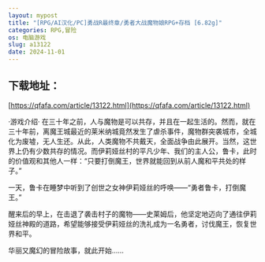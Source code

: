 ```yaml
---
layout: mypost
title: "[RPG/AI汉化/PC]勇战R最终章/勇者大战魔物娘RPG+存档 [6.82g]"
categories: RPG,冒险
os: 电脑游戏
slug: a13122
date: 2024-11-01
---
```


## 下载地址：

[https://qfafa.com/article/13122.html](https://qfafa.com/article/13122.html)

·游戏介绍·
在三十年之前，人与魔物是可以共存，并且在一起生活的。然而，就在三十年前，离魔王城最近的莱米纳城竟然发生了虐杀事件，魔物群突袭城市，全城化为废墟，无人生还。从此，人类魔物不共戴天，全面战争由此展开。当然，这世界上仍有少数共存的情况。而伊莉娅丝村的平凡少年、我们的主人公，鲁卡，此时的价值观和其他人一样：“只要打倒魔王，世界就能回到从前人魔和平共处的样子。”

一天，鲁卡在睡梦中听到了创世之女神伊莉娅丝的呼唤——“勇者鲁卡，打倒魔王。”

醒来后的早上，在击退了袭击村子的魔物——史莱姆后，他坚定地迈向了通往伊莉娅丝神殿的道路，希望能够接受伊莉娅丝的洗礼成为一名勇者，讨伐魔王，恢复世界和平。

华丽又魔幻的冒险故事，就此开始……